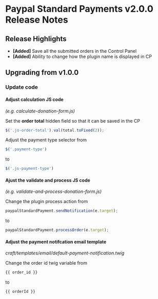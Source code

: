 # Paypal Standard Payments v2.0.0 Release Notes

## Release Highlights

- **[Added]** Save all the submitted orders in the Control Panel
- **[Added]** Ability to change how the plugin name is displayed in CP

## Upgrading from v1.0.0

### Update code

#### Adjust calculation JS code

_(e.g. calculate-donation-form.js)_

Set the **order total** hidden field so that it can be saved in the CP

```js
$('.js-order-total').val(total.toFixed(2));
```

Adjust the payment type selector from

```js
$('.payment-type')
```

to

```js
$('.js-payment-type')
```

#### Ajust the validate and process JS code

_(e.g. validate-and-process-donation-form.js)_

Change the plugin process action from

```js
paypalStandardPayment.sendNotification(e.target);
```

to

```js
paypalStandardPayment.processOrder(e.target);
```

#### Adjust the payment notifcation email template

_craft/templates/email/default-payment-notification.twig_

Change the order id twig variable from

```html
{{ order_id }}
```

to

```html
{{ orderId }}
```
